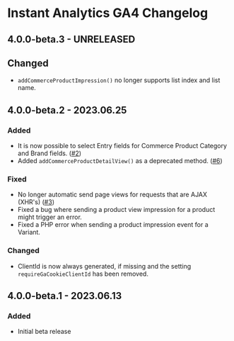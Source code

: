 # Instant Analytics GA4 Changelog

## 4.0.0-beta.3 - UNRELEASED
## Changed
* `addCommerceProductImpression()` no longer supports list index and list name.

## 4.0.0-beta.2 - 2023.06.25
### Added
* It is now possible to select Entry fields for Commerce Product Category and Brand fields. ([#2](https://github.com/nystudio107/craft-instantanalytics-ga4/issues/2))
* Added `addCommerceProductDetailView()` as a deprecated method. ([#6](https://github.com/nystudio107/craft-instantanalytics-ga4/issues/6))

### Fixed
* No longer automatic send page views for requests that are AJAX (XHR's) ([#3](https://github.com/nystudio107/craft-instantanalytics-ga4/issues/3)) 
* Fixed a bug where sending a product view impression for a product might trigger an error.
* Fixed a PHP error when sending a product impression event for a Variant.

### Changed
* ClientId is now always generated, if missing and the setting `requireGaCookieClientId` has been removed.

## 4.0.0-beta.1 - 2023.06.13
### Added
* Initial beta release

